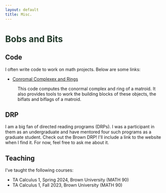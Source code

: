 ```yaml
---
layout: default
title: Misc.
---
```

# <span style="color:#243b2c">Bobs and Bits</span>

## Code
I often write code to work on math projects. Below are some links:
* <dt><a href="https://github.com/ethanpartida/Conormal">Conromal Complexex and Rings</a></dt> 
<dd> 
This code computes the conormal complex and ring of a matroid. It also provides tools to work the building blocks of these objects, the biflats and biflags of a matroid.
</dd>

## DRP
I am a big fan of directed reading programs (DRPs). I was a participant in them as an undergraduate and have mentored four such programs as a graduate student. Check out the Brown DRP! I'll include a link to the website when I find it. For now, feel free to ask me about it.

## Teaching
I've taught the following courses:
* TA Calculus 1, Spring 2024, Brown University (MATH 90)
* TA Calculus 1, Fall 2023, Brown University (MATH 90)
